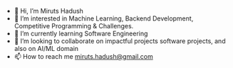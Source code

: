 - 👋 Hi, I’m Miruts Hadush
- 👀 I’m interested in Machine Learning, Backend Development, Competitive Programming & Challenges.
- 🌱 I’m currently learning Software Engineering
- 💞️ I’m looking to collaborate on impactful projects software projects, and also on AI/ML domain
- 📫 How to reach me miruts.hadush@gmail.com

<!---
miruts/miruts is a ✨ special ✨ repository because its `README.md` (this file) appears on your GitHub profile.
You can click the Preview link to take a look at your changes.
--->

